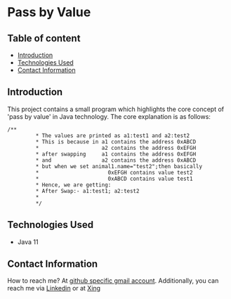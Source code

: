 # Pass by Value

## Table of content
- [Introduction](#introduction)
- [Technologies Used](#technologies-used)
- [Contact Information](#contact-information)

## Introduction

This project contains a small program which highlights the core concept of 'pass by value' in Java technology. The core explanation is as follows:
```
/**
		 * The values are printed as a1:test1 and a2:test2
		 * This is because in a1 contains the address 0xABCD
		 *                    a2 contains the address 0xEFGH
		 * after swapping	  a1 contains the address 0xEFGH
		 * and 	              a2 contains the address 0xABCD     
		 * but when we set animal1.name="test2";then basically
		 * 						0xEFGH contains value test2
		 * 						0xABCD contains value test1
		 * Hence, we are getting:
		 * After Swap:- a1:test1; a2:test2
		 * 
		 */

```

## Technologies Used

- Java 11

## Contact Information

How to reach me? At [github specific gmail account](mailto:syedumerahmedcode@gmail.com?subject=[GitHub]%20Hello%20from%20Github). Additionally, you can reach me via [Linkedin](https://www.linkedin.com/in/syed-umer-ahmed-a346a746/) or at [Xing](https://www.xing.com/profile/SyedUmer_Ahmed/cv)





